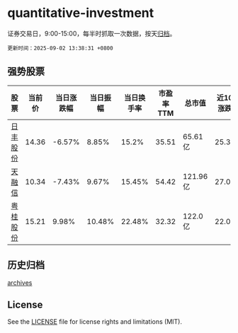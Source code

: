 # quantitative-investment

证券交易日，9:00-15:00，每半时抓取一次数据，按天[归档](archives)。

`更新时间：2025-09-02 13:38:31 +0800`

## 强势股票

|股票|当前价|当日涨跌幅|当日振幅|当日换手率|市盈率TTM|总市值|近10日涨跌幅|
|----|----|----|----|----|----|----|----|
|[日丰股份](https://xueqiu.com/S/SZ002953)|14.36|-6.57%|8.85%|15.2%|35.51|65.61亿|25.31%|
|[天融信](https://xueqiu.com/S/SZ002212)|10.34|-7.43%|9.67%|15.45%|54.42|121.96亿|27.03%|
|[粤桂股份](https://xueqiu.com/S/SZ000833)|15.21|9.98%|10.48%|22.48%|32.32|122.0亿|22.07%|

## 历史归档

[archives](archives)

## License

See the [LICENSE](LICENSE) file for license rights and limitations (MIT).